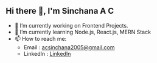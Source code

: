 ## Hi there 👋, I'm Sinchana A C

- 🔭 I’m currently working on Frontend Projects.
- 🌱 I’m currently learning Node.js, React.js, MERN Stack
- 📫 How to reach me:
  - Email : acsinchana2005@gmail.com
  - LinkedIn : [LinkedIn](www.linkedin.com/in/sinchana-a-c-a29861336) 
<!--
**SinchanaAC2005/SinchanaAC2005** is a ✨ _special_ ✨ repository because its `README.md` (this file) appears on your GitHub profile.

Here are some ideas to get you started:

- 🔭 I’m currently working on ...
- 🌱 I’m currently learning ...
- 👯 I’m looking to collaborate on ...
- 🤔 I’m looking for help with ...
- 💬 Ask me about ...
- 📫 How to reach me: ...
- 😄 Pronouns: ...
- ⚡ Fun fact: ...
-->
